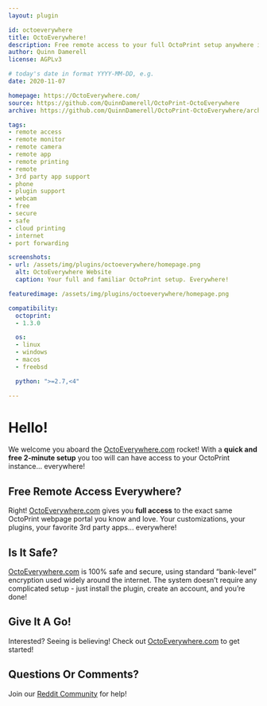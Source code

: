 ```yaml
---
layout: plugin

id: octoeverywhere
title: OctoEverywhere!
description: Free remote access to your full OctoPrint setup anywhere in the world! Your plugins, your camera, your controls, your favorite 3rd party apps. Safe, simple, and secure.
author: Quinn Damerell
license: AGPLv3

# today's date in format YYYY-MM-DD, e.g.
date: 2020-11-07

homepage: https://OctoEverywhere.com/
source: https://github.com/QuinnDamerell/OctoPrint-OctoEverywhere
archive: https://github.com/QuinnDamerell/OctoPrint-OctoEverywhere/archive/master.zip

tags:
- remote access
- remote monitor
- remote camera
- remote app
- remote printing
- remote
- 3rd party app support
- phone
- plugin support
- webcam
- free
- secure
- safe
- cloud printing
- internet
- port forwarding

screenshots:
- url: /assets/img/plugins/octoeverywhere/homepage.png
  alt: OctoEverywhere Website
  caption: Your full and familiar OctoPrint setup. Everywhere!

featuredimage: /assets/img/plugins/octoeverywhere/homepage.png

compatibility:
  octoprint:
  - 1.3.0

  os:
  - linux
  - windows
  - macos
  - freebsd

  python: ">=2.7,<4"

---
```


# Hello!

We welcome you aboard the [OctoEverywhere.com](https://octoeverywhere.com/) rocket! With a **quick and free 2-minute setup** you too will can have access to your OctoPrint instance... everywhere!

## Free Remote Access Everywhere?

Right! [OctoEverywhere.com](https://octoeverywhere.com/) gives you **full access** to the exact same OctoPrint webpage portal you know and love. Your customizations, your plugins, your favorite 3rd party apps... everywhere!

## Is It Safe?

[OctoEverywhere.com](https://octoeverywhere.com/) is 100% safe and secure, using standard “bank-level” encryption used widely around the internet. The system doesn’t require any complicated setup - just install the plugin, create an account, and you’re done!

## Give It A Go!

Interested? Seeing is believing! Check out [OctoEverywhere.com](https://octoeverywhere.com/) to get started!

## Questions Or Comments?

Join our [Reddit Community](https://www.reddit.com/r/OctoEverywhere/) for help!